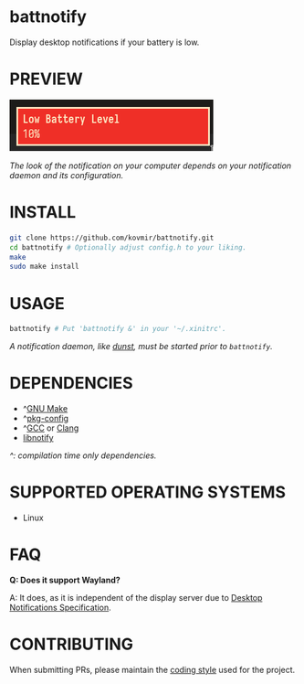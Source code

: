 # battnotify

Display desktop notifications if your battery is low.

# PREVIEW

![screenshot](screenshot.png)

*The look of the notification on your computer depends on your notification
daemon and its configuration.*

# INSTALL

```bash
git clone https://github.com/kovmir/battnotify.git
cd battnotify # Optionally adjust config.h to your liking.
make
sudo make install
```

# USAGE

```bash
battnotify # Put 'battnotify &' in your '~/.xinitrc'.
```

*A notification daemon, like [dunst][1], must be started prior to `battnotify`.*

# DEPENDENCIES

* ^[GNU Make][5]
* ^[pkg-config][4]
* ^[GCC][6] or [Clang][7]
* [libnotify][3]

*^: compilation time only dependencies.*

# SUPPORTED OPERATING SYSTEMS

* Linux

# FAQ

**Q: Does it support Wayland?**

A: It does, as it is independent of the display server due to [Desktop
Notifications Specification][8].

# CONTRIBUTING

When submitting PRs, please maintain the [coding style][2] used for the project.

[1]: https://dunst-project.org/
[2]: https://suckless.org/coding_style/
[3]: https://gitlab.gnome.org/GNOME/libnotify
[4]: https://gitlab.freedesktop.org/pkg-config/pkg-config
[5]: https://www.gnu.org/software/make/
[6]: https://gcc.gnu.org/
[7]: https://clang.llvm.org/
[8]: https://specifications.freedesktop.org/notification-spec/notification-spec-latest.html
